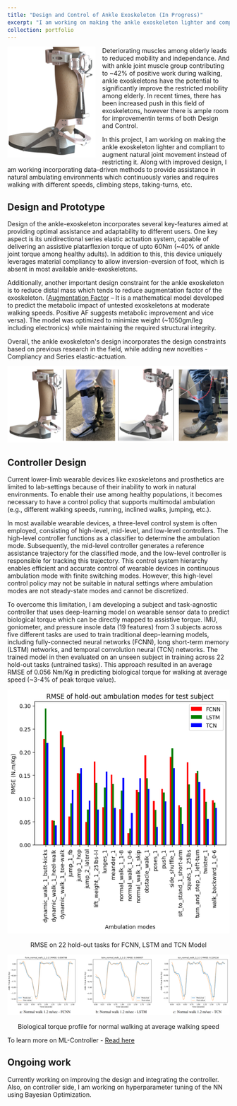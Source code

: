 ```yaml
---
title: "Design and Control of Ankle Exoskeleton (In Progress)"
excerpt: "I am working on making the ankle exoskeleton lighter and compliant to augment natural joint movement instead of restricting it. Along with improved design, I am working incorporating data-driven methods to provide assistance in natural ambulating environments."
collection: portfolio
---
```

<img align="left" width="200" height="250" src="/images/AnkleExo_CAD.png" style="padding-right: 15px; padding-bottom: 15px;">
Deteriorating muscles among elderly leads to reduced mobility and independance. And with ankle joint muscle group contributing to ~42% of positive work during walking, ankle exoskeletons have the potential to significantly improve the restricted mobility among elderly. In recent times, there has been increased push in this field of exoskeletons, however there is ample room for improvementin terms of both Design and Control. 

In this project, I am working on making the ankle exoskeleton lighter and compliant to augment natural joint movement instead of restricting it. Along with improved design, I am working incorporating data-driven methods to provide assistance in natural ambulating environments which continuously varies and requires walking with different speeds, climbing steps, taking-turns, etc.



## Design and Prototype
Design of the ankle-exoskeleton incorporates several key-features aimed at providing optimal assistance and adaptability to different users. One key aspect is its unidirectional series elastic actuation system, capable of delivering an assistive platarflexion torque of upto 60Nm (~40% of ankle joint torque among healthy adults). In addition to this, this device uniquely leverages material compliancy to allow inversion-eversion of foot, which is absent in most available ankle-exoskeletons. 

Additionally, another important design constraint for the ankle exoskeleton is to reduce distal mass which tends to reduce augmentation factor of the exoskeleton. ([Augmentation Factor](https://jneuroengrehab.biomedcentral.com/articles/10.1186/1743-0003-11-80) – It is a mathematical model developed to predict the metabolic impact of untested exoskeletons at moderate walking speeds. Positive AF suggests metabolic improvement and vice versa). The model was optimized to minimize weight (~1050gm/leg including electronics) while maintaining the required structural integrity. 

Overall, the ankle exoskeleton's design incorporates the design constraints based on previous research in the field, while adding new novelties - Compliancy and Series elastic-actuation.

![Ankle Exoskeleton Designs](/images/AnkleExo_Designs.png)


## Controller Design
Current lower-limb wearable devices like exoskeletons and prosthetics are limited to lab-settings because of their inability to work in natural environments. To enable their use among healthy populations, it becomes necessary to have a control policy that supports multimodal ambulation (e.g., different walking speeds, running, inclined walks, jumping, etc.). 

In most available wearable devices, a three-level control system is often employed, consisting of high-level, mid-level, and low-level controllers. The high-level controller functions as a classifier to determine the ambulation mode. Subsequently, the mid-level controller generates a reference assistance trajectory for the classified mode, and the low-level controller is responsible for tracking this trajectory. This control system hierarchy enables efficient and accurate control of wearable devices in continuous ambulation mode with finite switching modes. However, this high-level control policy may not be suitable in natural settings where ambulation modes are not steady-state modes and cannot be discretized. 

To overcome this limitation, I am developing a subject and task-agnostic controller that uses deep-learning model on wearable sensor data to predict biological torque which can be directly mapped to assistive torque. IMU, goniometer, and pressure insole data (19 features) from 3 subjects across five different tasks are used to train traditional deep-learning  models, including fully-connected neural networks (FCNN), long short-term memory (LSTM) networks, and temporal convolution neural (TCN) networks. The trained model in then evaluated on an unseen subject in training across 22 hold-out tasks (untrained tasks). This approach resulted in an average RMSE of 0.056 Nm/Kg in predicting biological torque for walking at average speed (~3-4% of peak torque value). 

![RMSE across different tasks](/images/AnkleExo_taskRMSE.png)
<center>RMSE on 22 hold-out tasks for FCNN, LSTM and TCN Model</center>

![Torque prediction for normal-walking](/images/AnkleExo_walkRMSE.png)
<center>Biological torque profile for normal walking at average walking speed</center>

To learn more on ML-Controller - [Read here](https://github.com/gupta-divy/Exo-controller-ML/blob/main/Project_report.pdf)

## Ongoing work
Currently working on improving the design and integrating the controller. Also, on controller side, I am working on hyperparameter tuning of the NN using Bayesian Optimization.